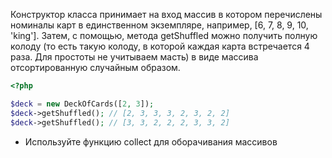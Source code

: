 Конструктор класса принимает на вход массив в котором перечислены номиналы карт в единственном экземпляре, например, [6, 7, 8, 9, 10, 'king']. Затем, с помощью, метода getShuffled можно получить полную колоду (то есть такую колоду, в которой каждая карта встречается 4 раза. Для простоты не учитываем масть) в виде массива отсортированную случайным образом.

```php
<?php

$deck = new DeckOfCards([2, 3]);
$deck->getShuffled(); // [2, 3, 3, 3, 2, 3, 2, 2]
$deck->getShuffled(); // [3, 3, 2, 2, 2, 3, 3, 2]
```
- Используйте функцию collect для оборачивания массивов